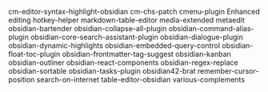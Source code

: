 cm-editor-syntax-highlight-obsidian
cm-chs-patch
cmenu-plugin
Enhanced editing
hotkey-helper
markdown-table-editor
media-extended
metaedit
obsidian-bartender
obsidian-collapse-all-plugin
obsidian-command-alias-plugin
obsidian-core-search-assistant-plugin
obsidian-dialogue-plugin
obsidian-dynamic-highlights
obsidian-embedded-query-control
obsidian-float-toc-plugin
obsidian-frontmatter-tag-suggest
obsidian-kanban
obsidian-outliner
obsidian-react-components
obsidian-regex-replace
obsidian-sortable
obsidian-tasks-plugin
obsidian42-brat
remember-cursor-position
search-on-internet
table-editor-obsidian
various-complements